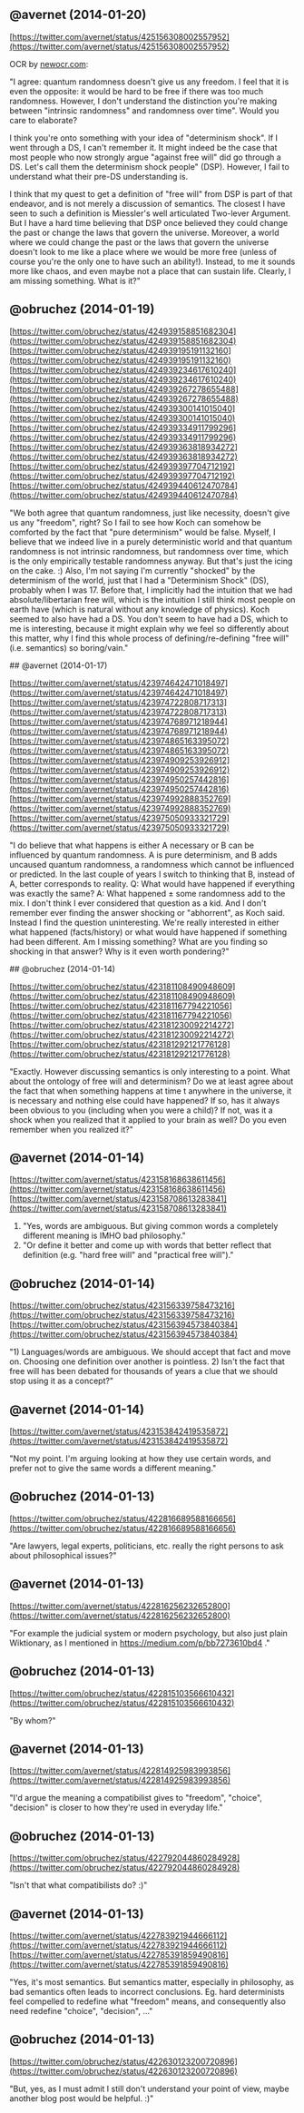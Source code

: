## @avernet (2014-01-20)

[https://twitter.com/avernet/status/425156308002557952](https://twitter.com/avernet/status/425156308002557952)

OCR by [newocr.com](http://www.newocr.com/):

"I agree: quantum randomness doesn't give us any freedom. I feel that it is even the opposite: it would be hard to be free if there was too much randomness. However, I don't understand the distinction you're making between "intrinsic randomness" and randomness over time". Would you care to elaborate?

I think you're onto something with your idea of "determinism shock". If I went through a DS, I can't remember it. It might indeed be the case that most people who now strongly argue "against free will" did go through a DS. Let's call them the determinism shock people" (DSP). However, I fail to understand what their pre-DS understanding is.

I think that my quest to get a definition of "free will" from DSP is part of that endeavor, and is not merely a discussion of semantics. The closest I have seen to such a definition is Miessler's well articulated Two-lever Argument. But I have a hard time believing that DSP once believed they could change the past or change the laws that govern the universe. Moreover, a world where we could change the past or the laws that govern the universe doesn't look to me like a place where we would be more free (unless of course you're the only one to have such an ability!). Instead, to me it sounds more like chaos, and even maybe not a place that can sustain life. Clearly, I am missing something. What is it?"

## @obruchez (2014-01-19)

[https://twitter.com/obruchez/status/424939158851682304](https://twitter.com/obruchez/status/424939158851682304)<br>
[https://twitter.com/obruchez/status/424939195191132160](https://twitter.com/obruchez/status/424939195191132160)<br>
[https://twitter.com/obruchez/status/424939234617610240](https://twitter.com/obruchez/status/424939234617610240)<br>
[https://twitter.com/obruchez/status/424939267278655488](https://twitter.com/obruchez/status/424939267278655488)<br>
[https://twitter.com/obruchez/status/424939300141015040](https://twitter.com/obruchez/status/424939300141015040)<br>
[https://twitter.com/obruchez/status/424939334911799296](https://twitter.com/obruchez/status/424939334911799296)<br>
[https://twitter.com/obruchez/status/424939363818934272](https://twitter.com/obruchez/status/424939363818934272)<br>
[https://twitter.com/obruchez/status/424939397704712192](https://twitter.com/obruchez/status/424939397704712192)<br>
[https://twitter.com/obruchez/status/424939440612470784](https://twitter.com/obruchez/status/424939440612470784)<br>

"We both agree that quantum randomness, just like necessity, doesn't give us any "freedom", right? So I fail to see how Koch can somehow be comforted by the fact that "pure determinism" would be false. Myself, I believe that we indeed live in a purely deterministic world and that quantum randomness is not intrinsic randomness, but randomness over time, which is the only empirically testable randomness anyway. But that's just the icing on the cake. :) Also, I'm not saying I'm currently "shocked" by the determinism of the world, just that I had a "Determinism Shock" (DS), probably when I was 17. Before that, I implicitly had the intuition that we had absolute/libertarian free will, which is the intuition I still think most people on earth have (which is natural without any knowledge of physics). Koch seemed to also have had a DS. You don't seem to have had a DS, which to me is interesting, because it might explain why we feel so differently about this matter, why I find this whole process of defining/re-defining "free will" (i.e. semantics) so boring/vain."

## @avernet (2014-01-17)

[https://twitter.com/avernet/status/423974642471018497](https://twitter.com/avernet/status/423974642471018497)<br>
[https://twitter.com/avernet/status/423974722808717313](https://twitter.com/avernet/status/423974722808717313)<br>
[https://twitter.com/avernet/status/423974768971218944](https://twitter.com/avernet/status/423974768971218944)<br>
[https://twitter.com/avernet/status/423974865163395072](https://twitter.com/avernet/status/423974865163395072)<br>
[https://twitter.com/avernet/status/423974909253926912](https://twitter.com/avernet/status/423974909253926912)<br>
[https://twitter.com/avernet/status/423974950257442816](https://twitter.com/avernet/status/423974950257442816)<br>
[https://twitter.com/avernet/status/423974992888352769](https://twitter.com/avernet/status/423974992888352769)<br>
[https://twitter.com/avernet/status/423975050933321729](https://twitter.com/avernet/status/423975050933321729)<br>

"I do believe that what happens is either A necessary or B can be influenced by quantum randomness. A is pure determinism, and B adds uncaused quantum randomness, a randomness which cannot be influenced or predicted. In the last couple of years I switch to thinking that B, instead of A, better corresponds to reality. Q: What would have happened if everything was exactly the same? A: What happened ± some randomness add to the mix. I don't think I ever considered that question as a kid. And I don't remember ever finding the answer shocking or "abhorrent", as Koch said. Instead I find the question uninteresting. We're really interested in either what happened (facts/history) or what would have happened if something had been different. Am I missing something? What are you finding so shocking in that answer? Why is it even worth pondering?"

## @obruchez (2014-01-14)

[https://twitter.com/obruchez/status/423181108490948609](https://twitter.com/obruchez/status/423181108490948609)<br>
[https://twitter.com/obruchez/status/423181167794221056](https://twitter.com/obruchez/status/423181167794221056)<br>
[https://twitter.com/obruchez/status/423181230092214272](https://twitter.com/obruchez/status/423181230092214272)<br>
[https://twitter.com/obruchez/status/423181292121776128](https://twitter.com/obruchez/status/423181292121776128)<br>

"Exactly. However discussing semantics is only interesting to a point. What about the ontology of free will and determinism? Do we at least agree about the fact that when something happens at time t anywhere in the universe, it is necessary and nothing else could have happened? If so, has it always been obvious to you (including when you were a child)? If not, was it a shock when you realized that it applied to your brain as well? Do you even remember when you realized it?"

## @avernet (2014-01-14)

[https://twitter.com/avernet/status/423158168638611456](https://twitter.com/avernet/status/423158168638611456)<br>
[https://twitter.com/avernet/status/423158708613283841](https://twitter.com/avernet/status/423158708613283841)<br>

1) "Yes, words are ambiguous. But giving common words a completely different meaning is IMHO bad philosophy."
2) "Or define it better and come up with words that better reflect that definition (e.g. "hard free will" and "practical free will")."

## @obruchez (2014-01-14)

[https://twitter.com/obruchez/status/423156339758473216](https://twitter.com/obruchez/status/423156339758473216)<br>
[https://twitter.com/obruchez/status/423156394573840384](https://twitter.com/obruchez/status/423156394573840384)<br>

"1) Languages/words are ambiguous. We should accept that fact and move on. Choosing one definition over another is pointless. 2) Isn't the fact that free will has been debated for thousands of years a clue that we should stop using it as a concept?"

## @avernet (2014-01-14)

[https://twitter.com/avernet/status/423153842419535872](https://twitter.com/avernet/status/423153842419535872)<br>

"Not my point. I'm arguing looking at how they use certain words, and prefer not to give the same words a different meaning."

## @obruchez (2014-01-13)

[https://twitter.com/obruchez/status/422816689588166656](https://twitter.com/obruchez/status/422816689588166656)<br>

"Are lawyers, legal experts, politicians, etc. really the right persons to ask about philosophical issues?"

## @avernet (2014-01-13)

[https://twitter.com/avernet/status/422816256232652800](https://twitter.com/avernet/status/422816256232652800)<br>

"For example the judicial system or modern psychology, but also just plain Wiktionary, as I mentioned in https://medium.com/p/bb7273610bd4 ."

## @obruchez (2014-01-13)

[https://twitter.com/obruchez/status/422815103566610432](https://twitter.com/obruchez/status/422815103566610432)<br>

"By whom?"

## @avernet (2014-01-13)

[https://twitter.com/avernet/status/422814925983993856](https://twitter.com/avernet/status/422814925983993856)<br>

"I'd argue the meaning a compatibilist gives to "freedom", "choice", "decision" is closer to how they're used in everyday life."

## @obruchez (2014-01-13)

[https://twitter.com/obruchez/status/422792044860284928](https://twitter.com/obruchez/status/422792044860284928)<br>

"Isn't that what compatibilists do? :)"

## @avernet (2014-01-13)

[https://twitter.com/avernet/status/422783921944666112](https://twitter.com/avernet/status/422783921944666112)<br>
[https://twitter.com/avernet/status/422785391859490816](https://twitter.com/avernet/status/422785391859490816)<br>

"Yes, it's most semantics. But semantics matter, especially in philosophy, as bad semantics often leads to incorrect conclusions. Eg. hard determinists feel compelled to redefine what "freedom" means, and consequently also need redefine "choice", "decision", …"

## @obruchez (2014-01-13)

[https://twitter.com/obruchez/status/422630123200720896](https://twitter.com/obruchez/status/422630123200720896)<br>

"But, yes, as I must admit I still don't understand your point of view, maybe another blog post would be helpful. :)"
